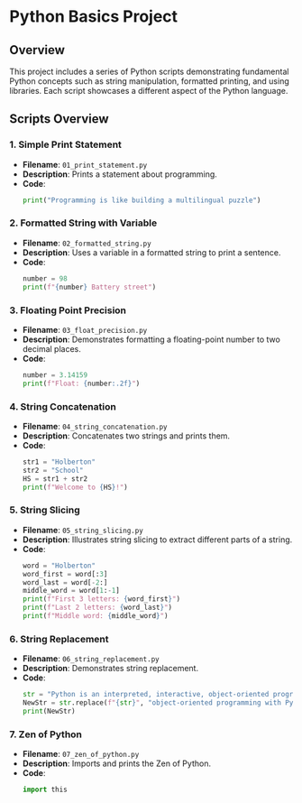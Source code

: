 
# Python Basics Project

## Overview

This project includes a series of Python scripts demonstrating fundamental Python concepts such as string manipulation, formatted printing, and using libraries. Each script showcases a different aspect of the Python language.

## Scripts Overview

### 1. Simple Print Statement
- **Filename**: `01_print_statement.py`
- **Description**: Prints a statement about programming.
- **Code**:
  ```python
  print("Programming is like building a multilingual puzzle")
  ```

### 2. Formatted String with Variable
- **Filename**: `02_formatted_string.py`
- **Description**: Uses a variable in a formatted string to print a sentence.
- **Code**:
  ```python
  number = 98
  print(f"{number} Battery street")
  ```

### 3. Floating Point Precision
- **Filename**: `03_float_precision.py`
- **Description**: Demonstrates formatting a floating-point number to two decimal places.
- **Code**:
  ```python
  number = 3.14159
  print(f"Float: {number:.2f}")
  ```

### 4. String Concatenation
- **Filename**: `04_string_concatenation.py`
- **Description**: Concatenates two strings and prints them.
- **Code**:
  ```python
  str1 = "Holberton"
  str2 = "School"
  HS = str1 + str2
  print(f"Welcome to {HS}!")
  ```

### 5. String Slicing
- **Filename**: `05_string_slicing.py`
- **Description**: Illustrates string slicing to extract different parts of a string.
- **Code**:
  ```python
  word = "Holberton"
  word_first = word[:3]
  word_last = word[-2:]
  middle_word = word[1:-1]
  print(f"First 3 letters: {word_first}")
  print(f"Last 2 letters: {word_last}")
  print(f"Middle word: {middle_word}")
  ```

### 6. String Replacement
- **Filename**: `06_string_replacement.py`
- **Description**: Demonstrates string replacement.
- **Code**:
  ```python
  str = "Python is an interpreted, interactive, object-oriented programming  language that combines remarkable power with very clear syntax"
  NewStr = str.replace(f"{str}", "object-oriented programming with Python",)
  print(NewStr)
  ```

### 7. Zen of Python
- **Filename**: `07_zen_of_python.py`
- **Description**: Imports and prints the Zen of Python.
- **Code**:
  ```python
  import this
  ```
